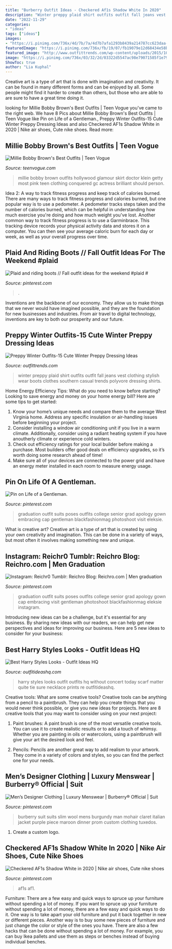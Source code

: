 ```yaml
---
title: "Burberry Outfit Ideas - Checkered Af1s Shadow White In 2020"
description: "Winter preppy plaid shirt outfits outfit fall jeans vest clothing stylish wear boots clothes southern casual trends polyvore dressing shirts"
date: "2022-11-29"
categories:
- "ideas"
tags: ["ideas"]
images:
- "https://i.pinimg.com/736x/4d/7b/7a/4d7b7afa1293b8439a214787cc623daa--hamptons-fashion-street-στυλ.jpg"
featuredImage: "https://i.pinimg.com/736x/fb/19/07/fb19079e12d68434e58b21386ea94e1b.jpg"
featured_image: "http://www.outfittrends.com/wp-content/uploads/2015/10/15-winter-preppy-outfit-ideas-for-women-1.jpg"
image: "https://i.pinimg.com/736x/03/32/2d/03322d5547ac98e79071585f1e79fccb--graduation-outfit-men-graduation-pics.jpg"
ShowToc: true
author: "Lia Kuphal"
---
```



Creative art is a type of art that is done with imagination and creativity. It can be found in many different forms and can be enjoyed by all. Some people might find it harder to create than others, but those who are able to are sure to have a great time doing it.

	

		
looking for Millie Bobby Brown&#039;s Best Outfits | Teen Vogue you've came to the right web. We have 8 Pics about Millie Bobby Brown&#039;s Best Outfits | Teen Vogue like Pin on Life of a Gentleman., Preppy Winter Outfits-15 Cute Winter Preppy Dressing Ideas and also Checkered AF1s Shadow White in 2020 | Nike air shoes, Cute nike shoes. Read more:
		
    
## Millie Bobby Brown&#039;s Best Outfits | Teen Vogue

<img loading=lazy src="https://assets.teenvogue.com/photos/57fd4023e4e6bf7108615eac/master/pass/GettyImages-604468020.jpg" onerror="this.onerror=null;this.src='https://tse3.mm.bing.net/th?id=OIP.h4WuVN64M94UTmvxvE9W9wHaLE&amp;pid=15.1';" alt="Millie Bobby Brown&#039;s Best Outfits | Teen Vogue">

_Source: teenvogue.com_

>millie bobby brown outfits hollywood glamour skirt doctor klein getty most pink teen clothing conquered gc actress brilliant should person. 

	

Idea 2: A way to track fitness progress and keep track of calories burned.
There are many ways to track fitness progress and calories burned, but one popular way is to use a pedometer. A pedometer tracks steps taken and the number of calories burned, which can be helpful in understanding how much exercise you're doing and how much weight you've lost. Another common way to track fitness progress is to use a Garminbrace. This tracking device records your physical activity data and stores it on a computer. You can then see your average caloric burn for each day or week, as well as your overall progress over time.

    
## Plaid And Riding Boots // Fall Outfit Ideas For The Weekend #plaid #

<img loading=lazy src="https://i.pinimg.com/736x/4d/7b/7a/4d7b7afa1293b8439a214787cc623daa--hamptons-fashion-street-στυλ.jpg" onerror="this.onerror=null;this.src='https://tse1.mm.bing.net/th?id=OIP.0ELbAv4uSWqhJ_dYyfPcSgHaLH&amp;pid=15.1';" alt="Plaid and riding boots // Fall outfit ideas for the weekend #plaid #">

_Source: pinterest.com_

>. 

	

Inventions are the backbone of our economy. They allow us to make things that we never would have imagined possible, and they are the foundation for new businesses and industries. From air travel to digital technology, inventions are key to both our prosperity and our future.

    
## Preppy Winter Outfits-15 Cute Winter Preppy Dressing Ideas

<img loading=lazy src="http://www.outfittrends.com/wp-content/uploads/2015/10/15-winter-preppy-outfit-ideas-for-women-1.jpg" onerror="this.onerror=null;this.src='https://tse4.mm.bing.net/th?id=OIP.Jo9q4a6CJhtHGTKl9zpbagHaJW&amp;pid=15.1';" alt="Preppy Winter Outfits-15 Cute Winter Preppy Dressing Ideas">

_Source: outfittrends.com_

>winter preppy plaid shirt outfits outfit fall jeans vest clothing stylish wear boots clothes southern casual trends polyvore dressing shirts. 

	

Home Energy Efficiency Tips: What do you need to know before starting?
Looking to save energy and money on your home energy bill? Here are some tips to get started: 
1. Know your home’s unique needs and compare them to the average West Virginia home. Address any specific insulation or air-handling issues before beginning your project. 
2. Consider installing a window air conditioning unit if you live in a warm climate. Additionally, consider using a radiant heating system if you have anoutherly climate or experience cold winters. 
3. Check out efficiency ratings for your local builder before making a purchase. Most builders offer good deals on efficiency upgrades, so it’s worth doing some research ahead of time! 
4. Make sure all of your devices are connected to the power grid and have an energy meter installed in each room to measure energy usage.

    
## Pin On Life Of A Gentleman.

<img loading=lazy src="https://i.pinimg.com/736x/03/32/2d/03322d5547ac98e79071585f1e79fccb--graduation-outfit-men-graduation-pics.jpg" onerror="this.onerror=null;this.src='https://tse2.mm.bing.net/th?id=OIP.kMKj4aATlbBaZbZZ-_G2LQHaJ3&amp;pid=15.1';" alt="Pin on Life of a Gentleman.">

_Source: pinterest.com_

>graduation outfit suits poses outfits college senior grad apology gown embracing cap gentleman blackfashionmag photoshoot visit eleksie. 

	

What is creative art?
Creative art is a type of art that is created by using your own creativity and imagination. This can be done in a variety of ways, but most often it involves making something new and unique.

    
## Instagram: Reichr0 Tumblr: Reichro Blog: Reichro.com | Men Graduation

<img loading=lazy src="https://i.pinimg.com/originals/30/0b/a6/300ba6d9a561f53c9381a3134ee275ab.jpg" onerror="this.onerror=null;this.src='https://tse3.mm.bing.net/th?id=OIP.pnMHhZ3ny0nSSAP1nrY1ygHaJ4&amp;pid=15.1';" alt="Instagram: Reichr0 Tumblr: Reichro Blog: Reichro.com | Men graduation">

_Source: pinterest.com_

>graduation outfit suits poses outfits college senior grad apology gown cap embracing visit gentleman photoshoot blackfashionmag eleksie instagram. 

	

Introducing new ideas can be a challenge, but it's essential for any business. By sharing new ideas with our readers, we can help get new perspectives and ideas for improving our business. Here are 5 new ideas to consider for your business: 

    
## Best Harry Styles Looks - Outfit Ideas HQ

<img loading=lazy src="https://outfitideashq.com/wp-content/uploads/2015/07/best-harry-styles-look-41.jpg" onerror="this.onerror=null;this.src='https://tse3.mm.bing.net/th?id=OIP.SXTsAHYyZ2lBCcZGXSgEEAHaKz&amp;pid=15.1';" alt="Best Harry Styles Looks - Outfit Ideas HQ">

_Source: outfitideashq.com_

>harry styles looks outfit outfits hq without concert today scarf matter quite tie sure necklace prints re outfitideashq. 

	

Creative tools: What are some creative tools?
Creative tools can be anything from a pencil to a paintbrush. They can help you create things that you would never think possible, or give you new ideas for projects. Here are 8 creative tools that you may want to consider using on your next project:
1. Paint brushes: A paint brush is one of the most versatile creative tools. You can use it to create realistic results or to add a touch of whimsy. Whether you are painting in oils or watercolors, using a paintbrush will give your art the desired look and feel.

2. Pencils: Pencils are another great way to add realism to your artwork. They come in a variety of colors and styles, so you can find the perfect one for your needs.

    
## Men’s Designer Clothing | Luxury Menswear | Burberry® Official | Suit

<img loading=lazy src="https://i.pinimg.com/originals/df/ff/94/dfff943066dcc9a49c6346258a9f512a.jpg" onerror="this.onerror=null;this.src='https://tse2.mm.bing.net/th?id=OIP.IwAIY3b13Tn2CdYs9egoYAHaNJ&amp;pid=15.1';" alt="Men’s Designer Clothing | Luxury Menswear | Burberry® Official | Suit">

_Source: pinterest.com_

>burberry suit suits slim wool mens burgundy man mohair claret italian jacket purple piece maroon dinner prom custom clothing tuxedos. 

	

1. Create a custom logo.

    
## Checkered AF1s Shadow White In 2020 | Nike Air Shoes, Cute Nike Shoes

<img loading=lazy src="https://i.pinimg.com/736x/fb/19/07/fb19079e12d68434e58b21386ea94e1b.jpg" onerror="this.onerror=null;this.src='https://tse2.mm.bing.net/th?id=OIP.KDKsLfBC4hq2GamPoWzrHwHaJ3&amp;pid=15.1';" alt="Checkered AF1s Shadow White in 2020 | Nike air shoes, Cute nike shoes">

_Source: pinterest.com_

>af1s af1. 

	

Furniture: There are a few easy and quick ways to spruce up your furniture without spending a lot of money.
If you want to spruce up your furniture without spending a lot of money, there are a few easy and quick ways to do it. One way is to take apart your old furniture and put it back together in new or different pieces. Another way is to buy some new pieces of furniture and just change the color or style of the ones you have. There are also a few hacks that can be done without spending a lot of money. For example, you can buy Ikea pallets and use them as steps or benches instead of buying individual benches.

